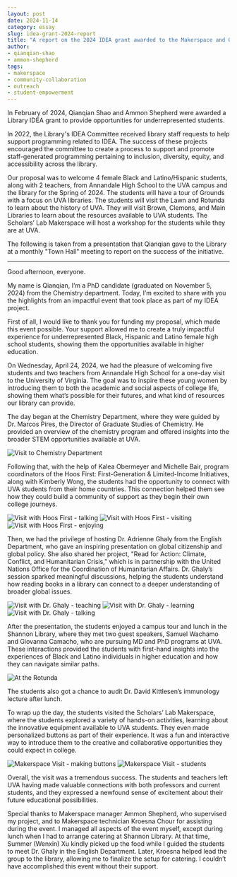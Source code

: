 ```yaml
---
layout: post
date: 2024-11-14
category: essay
slug: idea-grant-2024-report
title: "A report on the 2024 IDEA grant awarded to the Makerspace and Qianqian Shao"
author:
- qianqian-shao
- ammon-shepherd
tags:
- makerspace
- community-collaboration
- outreach
- student-empowerment
---
```


In February of 2024, Qianqian Shao and Ammon Shepherd were awarded a Library IDEA grant to provide opportunities for underrepresented students. 

In 2022, the Library's IDEA Committee received library staff requests to help support programming related to IDEA. The success of these projects encouraged the committee to create a process to support and promote staff-generated programming pertaining to inclusion, diversity, equity, and accessibility across the library.

Our proposal was to welcome 4 female Black and Latino/Hispanic students, along with 2 teachers, from Annandale High School to the UVA campus and the library for the Spring of 2024. The students will have a tour of Grounds with a focus on UVA libraries. The students will visit the Lawn and Rotunda to learn about the history of UVA. They will visit Brown, Clemons, and Main Libraries to learn about the resources available to UVA students. The Scholars’ Lab Makerspace will host a workshop for the students while they are at UVA.


The following is taken from a presentation that Qianqian gave to the Library at a monthly "Town Hall" meeting to report on the success of the initiative. 

---

Good afternoon, everyone.

My name is Qianqian, I’m a PhD candidate (graduated on November 5, 2024) from the Chemistry department. Today, I’m excited to share with you the highlights from an impactful event that took place as part of my IDEA project.

First of all, I would like to thank you for funding my proposal, which made this event possible. Your support allowed me to create a truly impactful experience for underrepresented Black, Hispanic and Latino female high school students, showing them the opportunities available in higher education.

On Wednesday, April 24, 2024, we had the pleasure of welcoming five students and two teachers from Annandale High School for a one-day visit to the University of Virginia. The goal was to inspire these young women by introducing them to both the academic and social aspects of college life, showing them what’s possible for their futures, and what kind of resources our library can provide.

The day began at the Chemistry Department, where they were guided by Dr. Marcos Pires, the Director of Graduate Studies of Chemistry. He provided an overview of the chemistry program and offered insights into the broader STEM opportunities available at UVA.

![Visit to Chemistry Department](/assets/post-media/idea-grant-2024/chem-visit.jpg)

Following that, with the help of Kalea Obermeyer and Michelle Bair, program coordinators of the Hoos First: First-Generation & Limited-Income Initiatives, along with Kimberly Wong, the students had the opportunity to connect with UVA students from their home countries. This connection helped them see how they could build a community of support as they begin their own college journeys.

![Visit with Hoos First - talking](/assets/post-media/idea-grant-2024/hoos-first-1.jpg)
![Visit with Hoos First - visiting](/assets/post-media/idea-grant-2024/hoos-first-2.jpg)
![Visit with Hoos First - enjoying](/assets/post-media/idea-grant-2024/hoos-first-3.jpg)

Then, we had the privilege of hosting Dr. Adrienne Ghaly from the English Department, who gave an inspiring presentation on global citizenship and global policy. She also shared her project, "Read for Action: Climate, Conflict, and Humanitarian Crisis," which is in partnership with the United Nations Office for the Coordination of Humanitarian Affairs. Dr. Ghaly’s session sparked meaningful discussions, helping the students understand how reading books in a library can connect to a deeper understanding of broader global issues.

![Visit with Dr. Ghaly - teaching](/assets/post-media/idea-grant-2024/dr-ghaly-visit-1.jpg)
![Visit with Dr. Ghaly - learning](/assets/post-media/idea-grant-2024/dr-ghaly-visit-2.jpg)
![Visit with Dr. Ghaly - talking](/assets/post-media/idea-grant-2024/dr-ghaly-visit-3.jpg)

After the presentation, the students enjoyed a campus tour and lunch in the Shannon Library, where they met two guest speakers, Samuel Wachamo and Giovanna Camacho, who are pursuing MD and PhD programs at UVA. These interactions provided the students with first-hand insights into the experiences of Black and Latino individuals in higher education and how they can navigate similar paths.

![At the Rotunda](/assets/post-media/idea-grant-2024/rotunda.jpg)

The students also got a chance to audit Dr. David Kittlesen’s immunology lecture after lunch.

To wrap up the day, the students visited the Scholars’ Lab Makerspace, where the students explored a variety of hands-on activities, learning about the innovative equipment available to UVA students. They even made personalized buttons as part of their experience. It was a fun and interactive way to introduce them to the creative and collaborative opportunities they could expect in college.

![Makerspace Visit - making buttons](/assets/post-media/idea-grant-2024/makerspace-1.jpg)
![Makerspace Visit - students](/assets/post-media/idea-grant-2024/makerspace-2.jpg)

Overall, the visit was a tremendous success. The students and teachers left UVA having made valuable connections with both professors and current students, and they expressed a newfound sense of excitement about their future educational possibilities.

Special thanks to Makerspace manager Ammon Shepherd, who supervised my project, and to Makerspace technician Kroesna Chour for assisting during the event. I managed all aspects of the event myself, except during lunch when I had to arrange catering at Shannon Library. At that time, Summer (Wenxin) Xu kindly picked up the food while I guided the students to meet Dr. Ghaly in the English Department. Later, Kroesna helped lead the group to the library, allowing me to finalize the setup for catering. I couldn’t have accomplished this event without their support.
